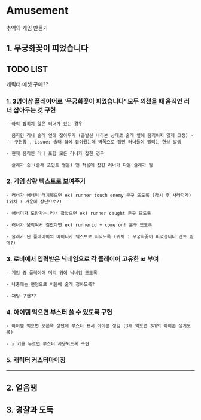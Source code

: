 # Amusement
추억의 게임 만들기

## 1. 무궁화꽃이 피었습니다 

## TODO LIST
 캐릭터 에셋 구매?? 
   ### 1. 3명이상 플레이어로 '무궁화꽃이 피었습니다' 모두 외쳤을 때 움직인 러너 잡아두는 것 구현 
    - 아직 잡히지 않은 러너가 있는 경우 
  
      움직인 러너 술래 옆에 잡아두기 (출발선 바라본 상태로 술래 옆에 움직이지 않게 고정) --- 구현함 , issue: 술래 옆에 잡아뒀는데 벽쪽으로 잡힌 러너들이 밀리는 현상 발생
    
    - 현재 움직인 러너 포함 모든 러너가 잡힌 경우  
  
      술래가 승!(술래 포인트 얻음) 맨 처음에 잡힌 러너가 다음 술래가 됨
      
    
   ### 2. 게임 상황 텍스트로 보여주기
    - 러너가 애너미 터치했으면 ex) runner touch enemy 문구 뜨도록 (잠시 후 사라지게) (위치 : 가운데 상단으로?)
    
    - 애너미가 도망가는 러너 잡았으면 ex) runner caught 문구 뜨도록
    
    - 러너가 움직여서 걸렸다면 ex) runnerid + come on! 문구 뜨도록
    
    - 술래가 된 플레이어의 아이디가 텍스트로 떠있도록 (위치 : 무궁화꽃이 피었습니다 멘트 밑에?)   

  ### 3. 로비에서 입력받은 닉네임으로 각 플레이어 고유한 id 부여
    - 게임 중 플레이어 머리 위에 닉네임 뜨도록
    
    - 나중에는 랜덤으로 처음에 술래 정하도록?
    
    - 채팅 구현??

  ### 4. 아이템 먹으면 부스터 쓸 수 있도록 구현
    - 아이템 먹으면 오른쪽 상단에 부스터 표시 아이콘 생김 (3개 먹으면 3개의 아이콘 생기도록)
    
    - x 키를 누르면 부스터 사용되도록 구현


  ### 5. 캐릭터 커스터마이징  
  
    
------------------ 
 
 
## 2. 얼음땡
## 3. 경찰과 도둑

